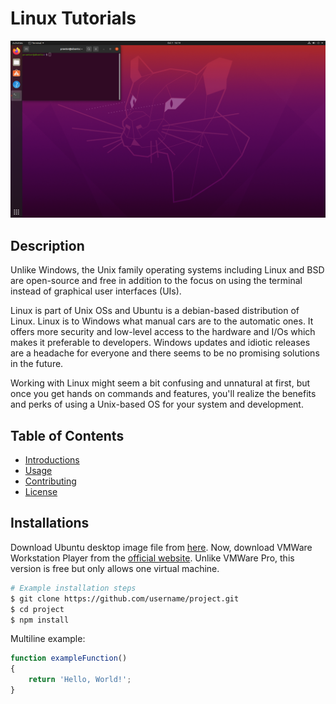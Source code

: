 # Linux Tutorials

![Alt Text](./src/images/background.png)

## Description

Unlike Windows, the Unix family operating systems including Linux and BSD are open-source and free in addition to the focus on using the terminal instead of graphical user interfaces (UIs).

Linux is part of Unix OSs and Ubuntu is a debian-based distribution of Linux. Linux is to Windows what manual cars are to the automatic ones. It offers more security and low-level access to the hardware and I/Os which makes it preferable to developers. Windows updates and idiotic releases are a headache for everyone and there seems to be no promising solutions in the future. 

Working with Linux might seem a bit confusing and unnatural at first, but once you get hands on commands and features, you'll realize the benefits and perks of using a Unix-based OS for your system and development.



## Table of Contents

- [Introductions](#Introductions)
- [Usage](#usage)
- [Contributing](#contributing)
- [License](#license)

## Installations

Download Ubuntu desktop image file from [here](https://releases.ubuntu.com/focal/). Now, download VMWare Workstation Player from the [official website](https://www.vmware.com/ca/products/workstation-player.html). Unlike VMWare Pro, this version is free but only allows one virtual machine.





```bash
# Example installation steps
$ git clone https://github.com/username/project.git
$ cd project
$ npm install
```

Multiline example:
```javascript
function exampleFunction() 
{
    return 'Hello, World!';
}
```
